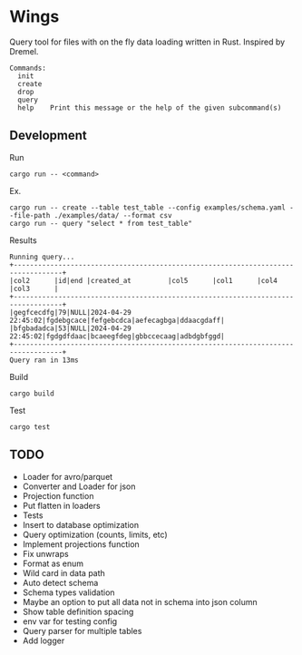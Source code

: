 # Wings
Query tool for files with on the fly data loading written in Rust. Inspired by Dremel.

```
Commands:
  init    
  create  
  drop    
  query   
  help    Print this message or the help of the given subcommand(s)
```

## Development
Run
```
cargo run -- <command>
```
Ex.
```
cargo run -- create --table test_table --config examples/schema.yaml --file-path ./examples/data/ --format csv
cargo run -- query "select * from test_table"
```
Results
```
Running query...
+----------------------------------------------------------------------------------+
|col2      |id|end |created_at         |col5      |col1      |col4      |col3      |
+----------------------------------------------------------------------------------+
|gegfcecdfg|79|NULL|2024-04-29 22:45:02|fgdebgcace|fefgebcdca|aefecagbga|ddaacgdaff|
|bfgbadadca|53|NULL|2024-04-29 22:45:02|fgdgdfdaac|bcaeegfdeg|gbbccecaag|adbdgbfggd|
+----------------------------------------------------------------------------------+
Query ran in 13ms
```

Build
```
cargo build
```

Test
```
cargo test
```

## TODO
- Loader for avro/parquet
- Converter and Loader for json
- Projection function
- Put flatten in loaders
- Tests
- Insert to database optimization
- Query optimization (counts, limits, etc)
- Implement projections function
- Fix unwraps
- Format as enum
- Wild card in data path
- Auto detect schema
- Schema types validation
- Maybe an option to put all data not in schema into json column
- Show table definition spacing
- env var for testing config
- Query parser for multiple tables
- Add logger
